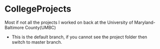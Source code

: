 # CollegeProjects
Most if not all the projects I worked on back at the University of Maryland-Baltimore County(UMBC)
- This is the default branch, if you cannot see the project folder then switch to master branch.
